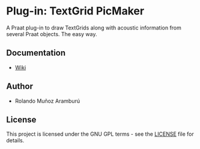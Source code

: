 # Plug-in: TextGrid PicMaker

A Praat plug-in to draw TextGrids along with acoustic information from several Praat objects. The easy way.

## Documentation
- [Wiki](https://github.com/rolandomunoz/plugin_draw_textgrid/wiki)

## Author

- Rolando Muñoz Aramburú

## License

This project is licensed under the GNU GPL terms - see the [LICENSE](https://github.com/rolandomunoz/plugin_draw_textgrid/blob/master/LICENSE)
 file for details.
